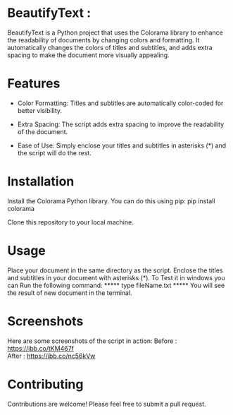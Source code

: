 # **BeautifyText :**

BeautifyText is a Python project that uses the Colorama library to enhance the readability of documents by changing colors and formatting. It automatically changes the colors of titles and subtitles, and adds extra spacing to make the document more visually appealing.

# **Features**
- Color Formatting: Titles and subtitles are automatically color-coded for better visibility.


- Extra Spacing: The script adds extra spacing to improve the readability of the document.


- Ease of Use: Simply enclose your titles and subtitles in asterisks (*) and the script will do the rest.
# **Installation**
Install the Colorama Python library. You can do this using pip:
pip install colorama

Clone this repository to your local machine.
# **Usage**
Place your document in the same directory as the script.
Enclose the titles and subtitles in your document with asterisks (*).
To Test it in windows you can Run the following command:  ***** type fileName.txt *****
You will see the result of new document in the terminal.
# **Screenshots**
Here are some screenshots of the script in action:
Before : https://ibb.co/tKM467f  
After : https://ibb.co/nc56kVw 

# **Contributing**
Contributions are welcome! Please feel free to submit a pull request.
